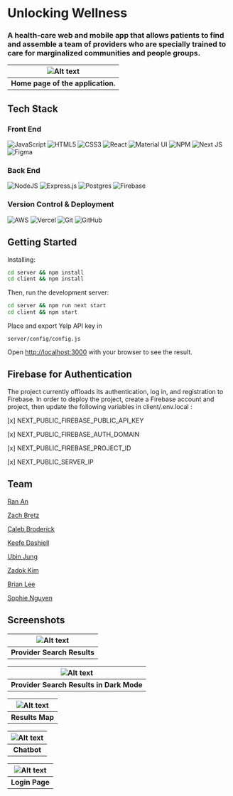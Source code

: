 # Unlocking Wellness

### A health-care web and mobile app that allows patients to find and assemble a team of providers who are specially trained to care for marginalized communities and people groups.


|![Alt text](/client/lib/uw001.PNG?raw=true "home page")|
|:--:|
| <b>Home page of the application.</b>|

## Tech Stack

### Front End
![JavaScript](https://img.shields.io/badge/javascript-%23323330.svg?style=flat&logo=javascript&logoColor=%23F7DF1E)
![HTML5](https://img.shields.io/badge/html5-%23E34F26.svg?style=flat&logo=html5&logoColor=white)
![CSS3](https://img.shields.io/badge/css3-%231572B6.svg?style=flat&logo=css3&logoColor=white)
![React](https://img.shields.io/badge/react-%2320232a.svg?style=flat&logo=react&logoColor=%2361DAFB)
![Material UI](https://img.shields.io/badge/materialui-%230081CB.svg?style=flat&logo=material-ui&logoColor=white)
![NPM](https://img.shields.io/badge/NPM-%23000000.svg?style=flat&logo=npm&logoColor=white)
![Next JS](https://img.shields.io/badge/Next-black?style=flat&logo=next.js&logoColor=white)
![Figma](https://img.shields.io/badge/figma-%23F24E1E.svg?flat&logo=figma&logoColor=white)

### Back End
![NodeJS](https://img.shields.io/badge/node.js-%2343853D.svg?style=flat&logo=node.js&logoColor=white)
![Express.js](https://img.shields.io/badge/express.js-%23404d59.svg?style=flat&logo=express&logoColor=%2361DAFB)
![Postgres](https://img.shields.io/badge/postgres-%23316192.svg?style=flat&logo=postgresql&logoColor=white)
![Firebase](https://img.shields.io/badge/firebase-%23039BE5.svg?style=flat&logo=firebase)


### Version Control & Deployment
![AWS](https://img.shields.io/badge/AWS-%23FF9900.svg?style=flat&logo=amazon-aws&logoColor=white)
![Vercel](https://img.shields.io/badge/vercel-%23000000.svg?style=flat&logo=vercel&logoColor=white)
![Git](https://img.shields.io/badge/git-%23F05033.svg?style=flat&logo=git&logoColor=white)
![GitHub](https://img.shields.io/badge/github-%23121011.svg?style=flat&logo=github&logoColor=white)


## Getting Started

Installing:

```bash
cd server && npm install
cd client && npm install
```

Then, run the development server:

```bash
cd server && npm run next start
cd client && npm start
```

Place and export Yelp API key in
```
server/config/config.js
```

Open [http://localhost:3000](http://localhost:3000) with your browser to see the result.

## Firebase for Authentication

The project currently offloads its authentication, log in, and registration to Firebase. In order to deploy the project, create a Firebase account and project, then update the following variables in client/.env.local :

[x] NEXT_PUBLIC_FIREBASE_PUBLIC_API_KEY

[x] NEXT_PUBLIC_FIREBASE_AUTH_DOMAIN

[x] NEXT_PUBLIC_FIREBASE_PROJECT_ID

[x] NEXT_PUBLIC_SERVER_IP

## Team
[Ran An](https://www.linkedin.com/in/ran-an2021/)

[Zach Bretz](https://www.linkedin.com/in/zach-bretz/)

[Caleb Broderick](https://www.linkedin.com/in/caleb-broderick/)

[Keefe Dashiell](https://www.linkedin.com/in/keefe-dashiell-b617111b6/)

[Ubin Jung](https://www.linkedin.com/in/ubin-jung/)

[Zadok Kim](https://www.linkedin.com/in/zadok-kim/)

[Brian Lee](https://www.linkedin.com/in/brian-christopher-lee/)

[Sophie Nguyen](https://www.linkedin.com/in/sophia-x-nguyen/)

## Screenshots

| ![Alt text](/client/lib/uw002.PNG?raw=true "search page") |
|:--:|
| <b>Provider Search Results</b>|

| ![Alt text](/client/lib/uw003.PNG?raw=true "search page dark mode") |
|:--:|
| <b>Provider Search Results in Dark Mode</b>|


|![Alt text](/client/lib/uw004.PNG?raw=true "results map")|
|:--:|
| <b>Results Map</b>|


|![Alt text](/client/lib/uw005.PNG?raw=true "chatbot")|
|:--:|
| <b>Chatbot</b>|

| ![Alt text](/client/lib/uw006.PNG?raw=true "login/registration") |
|:--:|
| <b>Login Page</b>|
